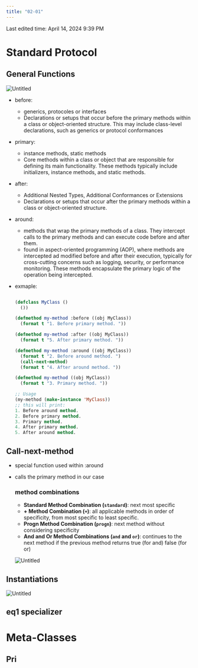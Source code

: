 ```yaml
---
title: "02-01"
---
```

Last edited time: April 14, 2024 9:39 PM

# Standard Protocol

## General Functions

![Untitled](02-01/Untitled.png)

- before:
    - generics, protocoles or interfaces
    - Declarations or setups that occur before the primary methods within a class or object-oriented structure. This may include class-level declarations, such as generics or protocol conformances
- primary:
    - instance methods, static methods
    - Core methods within a class or object that are responsible for defining its main functionality. These methods typically include initializers, instance methods, and static methods.
- after:
    - Additional Nested Types, Additional Conformances or Extensions
    - Declarations or setups that occur after the primary methods within a class or object-oriented structure.
- around:
    - methods that wrap the primary methods of a class. They intercept calls to the primary methods and can execute code before and after them.
    - found in aspect-oriented programming (AOP), where methods are intercepted ad modified before and after their execution, typically for cross-cutting concerns such as logging, security, or performance monitoring. These methods encapsulate the primary logic of the operation being intercepted.
- exmaple:
    
    ```lisp
    
    (defclass MyClass ()
      ())
    
    (defmethod my-method :before ((obj MyClass))
      (format t "1. Before primary method. "))
    
    (defmethod my-method :after ((obj MyClass))
      (format t "5. After primary method. "))
    
    (defmethod my-method :around ((obj MyClass))
      (format t "2. Before around method. ")
      (call-next-method)
      (format t "4. After around method. "))
    
    (defmethod my-method ((obj MyClass))
      (format t "3. Primary method. "))
    
    ;; Usage
    (my-method (make-instance 'MyClass))
    ;; this will print:
    1. Before around method.
    2. Before primary method.
    3. Primary method.
    4. After primary method.
    5. After around method.
    
    ```
    

## Call-next-method

- special function used within :around
- calls the primary method in our case
    
    ### method combinations
    
    - **Standard Method Combination (`standard`)**: next most specific
    - **+ Method Combination (`+`)**: all applicable methods in order of specificity, from most specific to least specific.
    - **Progn Method Combination (`progn`)**:  next method without considering specificity
    - **And and Or Method Combinations (`and` and `or`)**: continues to the next method if the previous method returns true (for and) false (for or)
    
    ![Untitled](02-01/Untitled%201.png)
    

## Instantiations

![Untitled](02-01/Untitled%202.png)

## eq1 specializer

# Meta-Classes

## Pri
